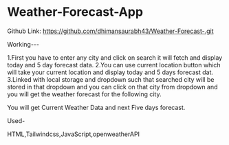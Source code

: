 # Weather-Forecast-App
 Github Link: https://github.com/dhimansaurabh43/Weather-Forecast-.git

 Working---

1.First you have to enter any city and click on search it will fetch and display today and 5 day forecast data.
2.You can use current location button which will take your current location and display today and 5 days forecast dat.
3.Linked with local storage and dropdown such that searched city will be stored in that dropdown and you can click on that city from dropdown and you will get the weather forecast for the following city.

You will get Current Weather Data and next Five days forecast.

Used-

HTML,Tailwindcss,JavaScript,openweatherAPI
